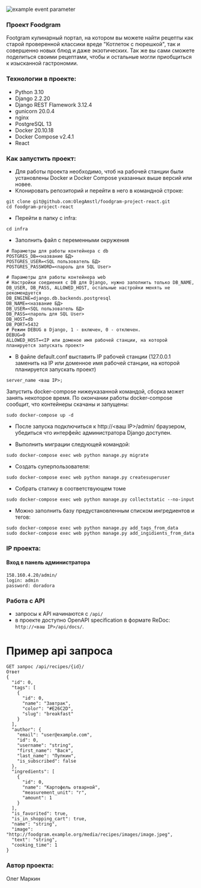 ![example event parameter](https://github.com/OlegAmstl/foodgram-project-react/actions/workflows/foodgram_workflow.yml/badge.svg?event=push)

### Проект Foodgram

Footgram кулинарный портал, на котором вы можете найти рецепты как старой проверенной классики вреде "Котлеток с пюрешкой", так и совершенно новых блюд и даже экзотических. Так же вы сами сможете поделиться своими рецептами, чтобы и остальные могли приобщиться к изысканной гастрономии.


### Технологии в проекте:
- Python 3.10
- Django 2.2.20
- Django REST Flamework 3.12.4
- gunicorn 20.0.4
- nginx
- PostgreSQL 13
- Docker 20.10.18
- Docker Compose v2.4.1
- React

### Как запустить проект:
* Для работы проекта необходимо, чтоб на рабочей станции были установлены Docker и Docker Compose указанных выше версий или новее.
* Клонировать репозиторий и перейти в него в командной строке:
```
git clone git@github.com:OlegAmstl/foodgram-project-react.git
cd foodgram-project-react
```
* Перейти в папку с infra:
```
cd infra
```
* Заполнить файл с переменными окружения
```
# Параметры для работы контейнера с db
POSTGRES_DB=<название БД>
POSTGRES_USER=<SQL пользователь БД>
POSTGRES_PASSWORD=<пароль для SQL User>
```
```
# Параметры для работы контейнера web
# Настройки соедиения с DB для Django, нужно заполнить только DB_NAME, DB_USER, DB_PASS, ALLOWED_HOST, остальные настройки менять не рекомендуется
DB_ENGINE=django.db.backends.postgresql
DB_NAME=<название БД>
DB_USER=<SQL пользователь БД>
DB_PASS=<пароль для SQL User>
DB_HOST=db
DB_PORT=5432
# Режим DEBUG в Django, 1 - включен, 0 - отключен.
DEBUG=0
ALLOWED_HOST=<IP или доменое имя рабочей станции, на которой планируется запускать проект>
```
* В файле default.conf выставить IP рабочей станции (127.0.0.1 заменить на IP или доменное имя рабочей станции, на которой планируется запускать проект)
```
server_name <ваш IP>;
```

 Запустить docker-compose нижеуказанной командой, cборка может занять некоторое время. По окончании работы docker-compose сообщит, что контейнеры скачаны и запущены:
```
sudo docker-compose up -d
```
* После запуска подключиться к http://<ваш IP>/admin/ браузером, убедиться что интерфейс администратора Django доступен.

* Выполнить миграции следующей командой:
```
sudo docker-compose exec web python manage.py migrate
```
* Создать суперпользователя:
```
sudo docker-compose exec web python manage.py createsuperuser
```
* Собрать статику в соответствующем томе
```
sudo docker-compose exec web python manage.py collectstatic --no-input
```
* Можно заполнить базу предустановленным списком ингредиентов и тегов:
```
sudo docker-compose exec web python manage.py add_tags_from_data
sudo docker-compose exec web python manage.py add_ingidients_from_data
```

### IP проекта:
#### Вход в панель администратора
```
158.160.4.20/admin/
login: admin
password: doradora
```

### Работа с API
- запросы к API начинаются с ```/api/```
- в проекте доступно OpenAPI specification в формате ReDoc: ```http://<ваш IP>/api/docs/```.

# Пример api запроса
```
GET запрос /api/recipes/{id}/
Ответ
{
  "id": 0,
  "tags": [
    {
      "id": 0,
      "name": "Завтрак",
      "color": "#E26C2D",
      "slug": "breakfast"
    }
  ],
  "author": {
    "email": "user@example.com",
    "id": 0,
    "username": "string",
    "first_name": "Вася",
    "last_name": "Пупкин",
    "is_subscribed": false
  },
  "ingredients": [
    {
      "id": 0,
      "name": "Картофель отварной",
      "measurement_unit": "г",
      "amount": 1
    }
  ],
  "is_favorited": true,
  "is_in_shopping_cart": true,
  "name": "string",
  "image": "http://foodgram.example.org/media/recipes/images/image.jpeg",
  "text": "string",
  "cooking_time": 1
}
```
### Автор проекта:

Олег Маркин